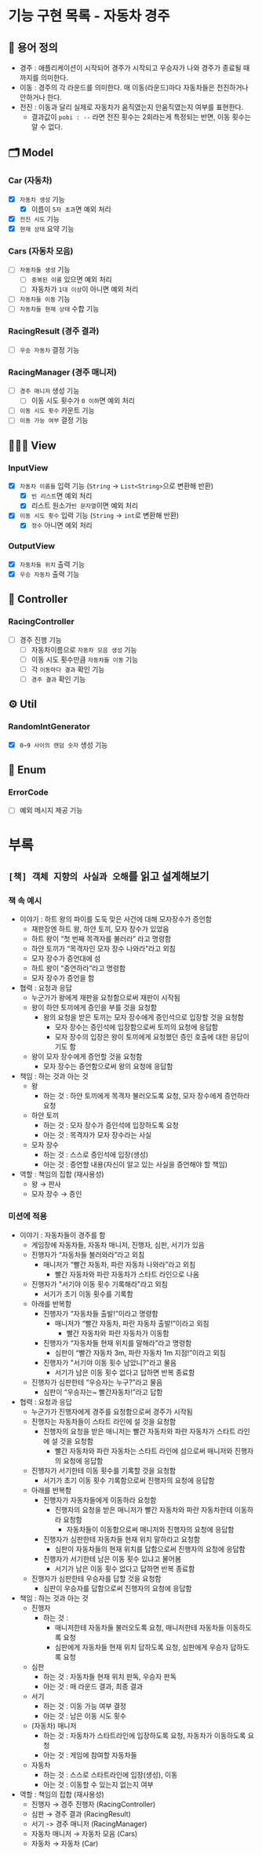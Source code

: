 # 기능 구현 목록 - 자동차 경주

## 📘 용어 정의

- 경주 : 애플리케이션이 시작되어 경주가 시작되고 우승자가 나와 경주가 종료될 때까지를 의미한다.
- 이동 : 경주의 각 라운드를 의미한다. 매 이동(라운드)마다 자동차들은 전진하거나 안하거나 한다.
- 전진 : 이동과 달리 실제로 자동차가 움직였는지 안움직였는지 여부를 표현한다.
    - 결과값이 `pobi : --` 라면 전진 횟수는 2회라는게 특정되는 반면, 이동 횟수는 알 수 없다.

## 🗂️ Model

### Car (자동차)

- [x] `자동차 생성` 기능
    - [x] 이름이 `5자 초과`면 예외 처리
- [x] `전진 시도` 기능
- [x] `현재 상태` 요약 기능

### Cars (자동차 모음)

- [ ] `자동차들 생성` 기능
    - [ ] `중복된 이름` 있으면 예외 처리
    - [ ] 자동차가 `1대 이상`이 아니면 예외 처리
- [ ] `자동차들 이동` 기능
- [ ] `자동차들 현재 상태` 수합 기능

### RacingResult (경주 결과)

- [ ] `우승 자동차` 결정 기능

### RacingManager (경주 매니저)

- [ ] `경주 매니저` 생성 기능
    - [ ] 이동 시도 횟수가 `0 이하`면 예외 처리
- [ ] `이동 시도 횟수` 카운트 기능
- [ ] `이동 가능 여부` 결정 기능

## 👩🏻‍💻 View

### InputView

- [x] `자동차 이름들` 입력 기능 (`String` → `List<String>`으로 변환해 반환)
    - [x] `빈 리스트`면 예외 처리
    - [x] 리스트 원소가`빈 문자열`이면 예외 처리
- [x] `이동 시도 횟수` 입력 기능 (`String` → `int`로 변환해 반환)
    - [x] `정수` 아니면 예외 처리

### OutputView

- [x] `자동차들 위치` 출력 기능
- [x] `우승 자동차` 출력 기능

## 📡 Controller

### RacingController

- [ ] 경주 진행 기능
    - [ ] 자동차이름으로 `자동차 모음 생성` 기능
    - [ ] 이동 시도 횟수만큼 `자동차들 이동` 기능
    - [ ] 각 `이동마다 결과` 확인 기능
    - [ ] `경주 결과` 확인 기능

## ⚙️ Util

### RandomIntGenerator

- [x] `0~9 사이의 랜덤 숫자` 생성 기능

## 🔑 Enum

### ErrorCode

- [ ] 예외 메시지 제공 기능

# 부록

## `[책] 객체 지향의 사실과 오해`를 읽고 설계해보기

### 책 속 예시

- 이야기 : 하트 왕의 파이를 도둑 맞은 사건에 대해 모자장수가 증언함
    - 재판장엔 하트 왕, 하얀 토끼, 모자 장수가 있었음
    - 하트 왕이 “첫 번째 목격자를 불러라” 라고 명령함
    - 하얀 토끼가 “목격자인 모자 장수 나와라”라고 외침
    - 모자 장수가 증언대에 섬
    - 하트 왕이 “증언하라”라고 명령함
    - 모자 장수가 증언을 함
- 협력 : 요청과 응답
    - 누군가가 왕에게 재판을 요청함으로써 재판이 시작됨
    - 왕이 하얀 토끼에게 증인을 부를 것을 요청함
        - 왕의 요청을 받은 토끼는 모자 장수에게 증인석으로 입장할 것을 요청함
            - 모자 장수는 증인석에 입장함으로써 토끼의 요청에 응답함
            - 모자 장수의 입장은 왕이 토끼에게 요청했던 증인 호출에 대한 응답이기도 함
    - 왕이 모자 장수에게 증언할 것을 요청함
        - 모자 장수는 증언함으로써 왕의 요청에 응답함
- 책임 : 하는 것과 아는 것
    - 왕
        - 하는 것 : 하얀 토끼에게 목격자 불러오도록 요청, 모자 장수에게 증언하라 요청
    - 하얀 토끼
        - 하는 것 : 모자 장수가 증인석에 입장하도록 요청
        - 아는 것 : 목격자가 모자 장수라는 사실
    - 모자 장수
        - 하는 것 : 스스로 증인석에 입장(생성)
        - 아는 것 : 증언할 내용(자신이 알고 있는 사실을 증언해야 할 책임)
- 역할 : 책임의 집합 (재사용성)
    - 왕 → 판사
    - 모자 장수 → 증인

### 미션에 적용

- 이야기 : 자동차들이 경주를 함
    - 게임장에 자동차들, 자동차 매니저, 진행자, 심판, 서기가 있음
    - 진행자가 “자동차들 불러와라”라고 외침
        - 매니저가 “빨간 자동차, 파란 자동차 나와라”라고 외침
            - 빨간 자동차와 파란 자동차가 스타트 라인으로 나옴
    - 진행자가 "서기야 이동 횟수 기록해라"라고 외침
        - 서기가 초기 이동 횟수를 기록함
    - 아래를 반복함
        - 진행자가 “자동차들 출발!”이라고 명령함
            - 매니저가 “빨간 자동차, 파란 자동차 출발!”이라고 외침
                - 빨간 자동차와 파란 자동차가 이동함
        - 진행자가 “자동차들 현재 위치를 말해라”라고 명령함
            - 심판이 “빨간 자동차 3m, 파란 자동차 1m 지점!”이라고 외침
        - 진행자가 "서기야 이동 횟수 남았니?"라고 물음
            - 서기가 남은 이동 횟수 없다고 답하면 반복 종료함
    - 진행자가 심판한테 “우승자는 누구?”라고 물음
        - 심판이 “우승자는~ 빨간자동차!”라고 답함
- 협력 : 요청과 응답
    - 누군가가 진행자에게 경주를 요청함으로써 경주가 시작됨
    - 진행자는 자동차들이 스타트 라인에 설 것을 요청함
        - 진행자의 요청을 받은 매니저는 빨간 자동차와 파란 자동차가 스타트 라인에 설 것을 요청함
            - 빨간 자동차와 파란 자동차는 스타트 라인에 섬으로써 매니저와 진행자의 요청에 응답함
    - 진행자가 서기한테 이동 횟수를 기록할 것을 요청함
        - 서기가 초기 이동 횟수 기록함으로써 진행자의 요청에 응답함
    - 아래를 반복함
        - 진행자가 자동차들에게 이동하라 요청함
            - 진행자의 요청을 받은 매니저가 빨간 자동차와 파란 자동차한테 이동하라 요청함
                - 자동차들이 이동함으로써 매니저와 진행자의 요청에 응답함
        - 진행자가 심판한테 자동차들 현재 위치 말하라고 요청함
            - 심판이 자동차들의 현재 위치를 답함으로써 진행자의 요청에 응답함
        - 진행자가 서기한테 남은 이동 횟수 있냐고 물어봄
            - 서기가 남은 이동 횟수 없다고 답하면 반복 종료함
    - 진행자가 심판한테 우승자를 답할 것을 요청함
        - 심판이 우승자를 답함으로써 진행자의 요청에 응답함
- 책임 : 하는 것과 아는 것
    - 진행자
        - 하는 것 :
            - 매니저한테 자동차들 불러오도록 요청, 매니저한테 자동차들 이동하도록 요청
            - 심판에게 자동차들 현재 위치 답하도록 요청, 심판에게 우승자 답하도록 요청
    - 심판
        - 하는 것 : 자동차들 현재 위치 판독, 우승자 판독
        - 아는 것 : 매 라운드 결과, 최종 결과
    - 서기
        - 하는 것 : 이동 가능 여부 결정
        - 아는 것 : 남은 이동 시도 횟수
    - (자동차) 매니저
        - 하는 것 : 자동차가 스타트라인에 입장하도록 요청, 자동차가 이동하도록 요청
        - 아는 것 : 게임에 참여할 자동차들
    - 자동차
        - 하는 것 : 스스로 스타트라인에 입장(생성), 이동
        - 아는 것 : 이동할 수 있는지 없는지 여부
- 역할 : 책임의 집합 (재사용성)
    - 진행자 → 경주 진행자 (RacingController)
    - 심판 → 경주 결과 (RacingResult)
    - 서기 -> 경주 매니저 (RacingManager)
    - 자동차 매니저 → 자동차 모음 (Cars)
    - 자동차 → 자동차 (Car)